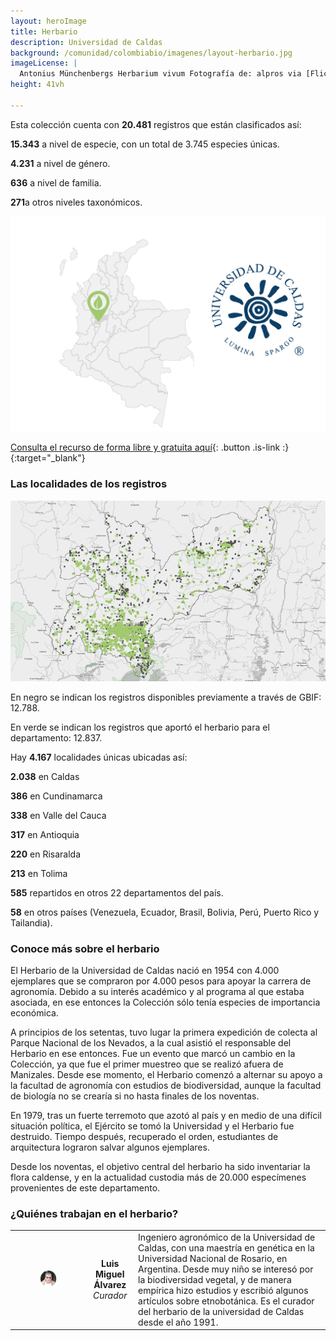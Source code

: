 ```yaml
---
layout: heroImage
title: Herbario
description: Universidad de Caldas
background: /comunidad/colombiabio/imagenes/layout-herbario.jpg
imageLicense: |
  Antonius Münchenbergs Herbarium vivum Fotografía de: alpros via [Flickr](https://flic.kr/p/FUn28M)
height: 41vh

---
```


Esta colección cuenta con <span class="tag is-success  is-light"><b>20.481</b></span> registros que están clasificados así:

<span class="tag is-success  is-light"><b>15.343</b></span> a nivel de especie, con un total de 3.745 especies únicas.   

<span class="tag is-success  is-light"><b>4.231</b></span> a nivel de género.

<span class="tag is-success  is-light"><b>636</b></span> a nivel de familia.

<span class="tag is-success  is-light"><b>271</b></span>a otros niveles taxonómicos.

<img src="/comunidad/colombiabio/imagenes/herbario-de-la-universidad-de-caldas/map-he-u-c.png" width=770>

[Consulta el recurso de forma libre y gratuita aquí](http://ipt.biodiversidad.co/sib/resource?r=fauc){: .button .is-link :}{:target="_blank"}

### Las localidades de los registros

<img src="/comunidad/colombiabio/imagenes/herbario-de-la-universidad-de-caldas/mapa-herb-cal.png" width=770>

<p class="is-size-7 has-text-grey has-text-centered">En negro se indican los registros disponibles previamente a través de GBIF:  12.788.</p>

<p class="is-size-7 has-text-grey has-text-centered">En verde se indican los registros que aportó el herbario para el departamento: 12.837.</p>

Hay <span class="tag is-success  is-light"><b>4.167</b></span> localidades únicas ubicadas así:

<span class="tag is-success  is-light"><b>2.038</b></span> en Caldas

<span class="tag is-success  is-light"><b>386</b></span> en Cundinamarca

<span class="tag is-success  is-light"><b>338</b></span> en Valle del Cauca

<span class="tag is-success  is-light"><b>317</b></span> en Antioquia

<span class="tag is-success  is-light"><b>220</b></span> en Risaralda

<span class="tag is-success  is-light"><b>213</b></span> en Tolima

<span class="tag is-success  is-light"><b>585</b></span> repartidos en otros 22 departamentos del país.

<span class="tag is-success  is-light"><b>58</b></span> en otros países (Venezuela, Ecuador, Brasil, Bolivia, Perú, Puerto Rico y Tailandia).


### Conoce más sobre el herbario

El Herbario de la Universidad de Caldas nació en 1954 con 4.000 ejemplares que se compraron por 4.000 pesos para apoyar la carrera de agronomía. Debido a su interés académico y al programa al que estaba asociada, en ese entonces la Colección sólo tenía especies de importancia económica.

A principios de los setentas, tuvo lugar la primera expedición de colecta al Parque Nacional de los Nevados, a la cual asistió el responsable del Herbario en ese entonces. Fue un evento que marcó un cambio en la Colección, ya que fue el primer muestreo que se realizó afuera de Manizales. Desde ese momento, el Herbario comenzó a alternar su apoyo a la facultad de agronomía con estudios de biodiversidad, aunque la facultad de biología no se crearía si no hasta finales de los noventas.

En 1979, tras un fuerte terremoto que azotó al país y en medio de una difícil situación política, el Ejército se tomó la Universidad y el Herbario fue destruido. Tiempo después, recuperado el orden, estudiantes de arquitectura lograron salvar algunos ejemplares.

Desde los noventas, el objetivo central del herbario ha sido inventariar la flora caldense, y en la actualidad custodia más de 20.000 especímenes provenientes de este departamento.

### ¿Quiénes trabajan en el herbario?

| | |  |
| :-------------: |:-------------:| :-----|
|<figure class="image is-128x128"><img class="is-rounded" src="/comunidad/colombiabio/imagenes/herbario-de-la-universidad-de-caldas/p-he-u-c.png"></figure> | <b>Luis Miguel Álvarez</b> <br> <i>Curador</i> | Ingeniero agronómico de la Universidad de Caldas, con una maestría en genética en la Universidad Nacional de Rosario, en Argentina. Desde muy niño se interesó por la biodiversidad vegetal, y de manera empírica hizo estudios y escribió algunos artículos sobre etnobotánica. Es el curador del herbario de la universidad de Caldas desde el año 1991.|
